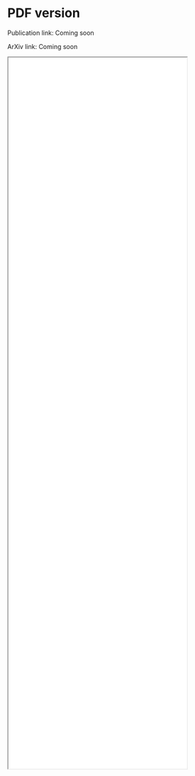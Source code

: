 # PDF version

Publication link: Coming soon

ArXiv link: Coming soon

<iframe src="../Files/COSMOSS_calibration.pdf" width="80%" height="1600px"></iframe>
